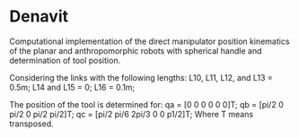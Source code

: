 # Denavit
Computational implementation of the direct manipulator position kinematics of the planar and anthropomorphic robots with spherical handle and determination of tool position.

Considering the links with the following lengths: 
L10, L11, L12, and L13 = 0.5m; L14 and L15 = 0; L16 = 0.1m;

The position of the tool is determined for: 
qa = [0 0 0 0 0 0]T; qb = [pi/2 0 pi/2 0 pi/2 pi/2]T; qc = [pi/2 pi/6 2pi/3 0 0 p1/2]T;
Where T means transposed.
